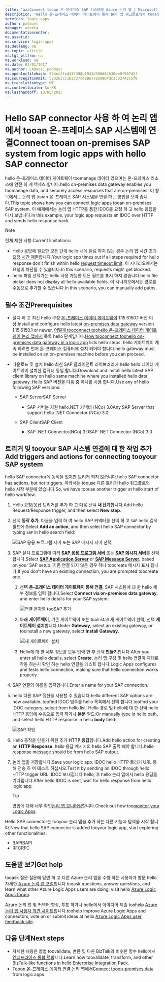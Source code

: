 ```yaml
---
title: "aaaConnect tooan 온-프레미스 SAP 시스템에 Azure 논리 앱 | Microsoft Docs"
description: "Hello 온-프레미스 데이터 게이트웨이 통해 논리 앱 워크플로에서 tooan 온-프레미스 SAP 시스템에 연결"
services: logic-apps
author: padmavc
manager: anneta
documentationcenter: 
ms.assetid: 
ms.service: logic-apps
ms.devlang: na
ms.topic: article
ms.tgt_pltfrm: na
ms.workload: na
ms.date: 02/01/2017
ms.author: LADocs; padmavc
ms.openlocfilehash: 594ec5fed337398bf931d396684630ee9f907d2f
ms.sourcegitcommit: 523283cc1b3c37c428e77850964dc1c33742c5f0
ms.translationtype: MT
ms.contentlocale: ko-KR
ms.lasthandoff: 10/06/2017
---
```

# <a name="connect-tooan-on-premises-sap-system-from-logic-apps-with-hello-sap-connector"></a><span data-ttu-id="7c33e-103">Hello SAP connector 사용 하 여 논리 앱에서 tooan 온-프레미스 SAP 시스템에 연결</span><span class="sxs-lookup"><span data-stu-id="7c33e-103">Connect tooan on-premises SAP system from logic apps with hello SAP connector</span></span> 

<span data-ttu-id="7c33e-104">hello 온-프레미스 데이터 게이트웨이 toomanage 데이터 있으며는 온-프레미스 리소스에 안전 하 게 액세스 합니다.</span><span class="sxs-lookup"><span data-stu-id="7c33e-104">hello on-premises data gateway enables you toomanage data, and securely access resources that are on-premises.</span></span> <span data-ttu-id="7c33e-105">이 항목에서는 논리 앱 tooan 온-프레미스 SAP 시스템을 연결 하는 방법을 보여 줍니다.</span><span class="sxs-lookup"><span data-stu-id="7c33e-105">This topic shows how you can connect logic apps tooan on-premises SAP system.</span></span> <span data-ttu-id="7c33e-106">이 예제에서는 논리 앱 HTTP를 통한 IDOC를 요청 하 고 hello 응답을 다시 보냅니다.</span><span class="sxs-lookup"><span data-stu-id="7c33e-106">In this example, your logic app requests an IDOC over HTTP and sends hello response back.</span></span>    

> [!NOTE]
> <span data-ttu-id="7c33e-107">현재 제한 사항:</span><span class="sxs-lookup"><span data-stu-id="7c33e-107">Current limitations:</span></span> 
> - <span data-ttu-id="7c33e-108">Hello 응답에 필요한 모든 단계 hello 내에 완료 하지 않는 경우 논리 앱 시간 초과 [요청 시간 제한](./logic-apps-limits-and-config.md)합니다.</span><span class="sxs-lookup"><span data-stu-id="7c33e-108">Your logic app times out if all steps required for hello response don't finish within hello [request timeout limit](./logic-apps-limits-and-config.md).</span></span> <span data-ttu-id="7c33e-109">이 시나리오에서는 요청이 차단될 수 있습니다.</span><span class="sxs-lookup"><span data-stu-id="7c33e-109">In this scenario, requests might get blocked.</span></span> 
> - <span data-ttu-id="7c33e-110">hello 파일 선택기는 hello 사용 가능한 모든 필드를 표시 하지 않습니다.</span><span class="sxs-lookup"><span data-stu-id="7c33e-110">hello file picker does not display all hello available fields.</span></span> <span data-ttu-id="7c33e-111">이 시나리오에서는 경로를 수동으로 추가할 수 있습니다.</span><span class="sxs-lookup"><span data-stu-id="7c33e-111">In this scenario, you can manually add paths.</span></span>

## <a name="prerequisites"></a><span data-ttu-id="7c33e-112">필수 조건</span><span class="sxs-lookup"><span data-stu-id="7c33e-112">Prerequisites</span></span>

- <span data-ttu-id="7c33e-113">설치 하 고 최신 hello 구성 [온-프레미스 데이터 게이트웨이](https://www.microsoft.com/download/details.aspx?id=53127) 1.15.6150.1 버전 이상.</span><span class="sxs-lookup"><span data-stu-id="7c33e-113">Install and configure hello latest [on-premises data gateway](https://www.microsoft.com/download/details.aspx?id=53127) version 1.15.6150.1 or newer.</span></span> <span data-ttu-id="7c33e-114">[어떻게 tooconnect toohello 온-프레미스 데이터 게이트웨이 논리 앱에서](http://aka.ms/logicapps-gateway) 목록 hello 단계입니다.</span><span class="sxs-lookup"><span data-stu-id="7c33e-114">[How tooconnect toohello on-premises data gateway in a logic app](http://aka.ms/logicapps-gateway) lists hello steps.</span></span> <span data-ttu-id="7c33e-115">hello 게이트웨이 계속 하려면 먼저 온-프레미스 컴퓨터에 설치 되어야 합니다.</span><span class="sxs-lookup"><span data-stu-id="7c33e-115">hello gateway must be installed on an on-premises machine before you can proceed.</span></span>

- <span data-ttu-id="7c33e-116">다운로드 및 설치 hello 최신 SAP 클라이언트 라이브러리에 hello hello 데이터 게이트웨이 설치한 컴퓨터 동일 합니다.</span><span class="sxs-lookup"><span data-stu-id="7c33e-116">Download and install hello latest SAP client library on hello same machine where you installed hello data gateway.</span></span> <span data-ttu-id="7c33e-117">Hello SAP 버전을 다음 중 하나를 사용 합니다.</span><span class="sxs-lookup"><span data-stu-id="7c33e-117">Use any of hello following SAP versions:</span></span> 
    - <span data-ttu-id="7c33e-118">SAP Server</span><span class="sxs-lookup"><span data-stu-id="7c33e-118">SAP Server</span></span>
        - <span data-ttu-id="7c33e-119">SAP 서버는 지원 hello.NET 커넥터 (NCo) 3.0</span><span class="sxs-lookup"><span data-stu-id="7c33e-119">Any SAP Server that support hello .NET Connector (NCo) 3.0</span></span>
 
    - <span data-ttu-id="7c33e-120">SAP Client</span><span class="sxs-lookup"><span data-stu-id="7c33e-120">SAP Client</span></span>
        - <span data-ttu-id="7c33e-121">SAP .NET Connector(NCo) 3.0</span><span class="sxs-lookup"><span data-stu-id="7c33e-121">SAP .NET Connector (NCo) 3.0</span></span>

## <a name="add-triggers-and-actions-for-connecting-tooyour-sap-system"></a><span data-ttu-id="7c33e-122">트리거 및 tooyour SAP 시스템 연결에 대 한 작업 추가</span><span class="sxs-lookup"><span data-stu-id="7c33e-122">Add triggers and actions for connecting tooyour SAP system</span></span>

<span data-ttu-id="7c33e-123">hello SAP connector에 동작을 있지만 트리거 되지 않습니다.</span><span class="sxs-lookup"><span data-stu-id="7c33e-123">hello SAP connector has actions, but not triggers.</span></span> <span data-ttu-id="7c33e-124">따라서는 toouse 다른 트리거 hello 워크플로의 hello 시작 부분에 있습니다.</span><span class="sxs-lookup"><span data-stu-id="7c33e-124">So, we have toouse another trigger at hello start of hello workflow.</span></span> 

1. <span data-ttu-id="7c33e-125">Hello 요청/응답 트리거를 추가 하 고 다음 선택 **새 단계**합니다.</span><span class="sxs-lookup"><span data-stu-id="7c33e-125">Add hello Request/Response trigger, and then select **New step**.</span></span>

2. <span data-ttu-id="7c33e-126">선택 **동작 추가**, 다음을 입력 하 여 hello SAP 커넥터를 선택 하 고 `SAP` hello 검색 필드에:</span><span class="sxs-lookup"><span data-stu-id="7c33e-126">Select **Add an action**, and then select hello SAP connector by typing `SAP` in hello search field:</span></span>    

     ![SAP 응용 프로그램 서버 또는 SAP 메시지 서버 선택](media/logic-apps-using-sap-connector/sap-action.png)

3. <span data-ttu-id="7c33e-128">SAP 설치 프로그램에 따라 [**SAP 응용 프로그램 서버**](https://wiki.scn.sap.com/wiki/display/ABAP/ABAP+Application+Server) 또는 [**SAP 메시지 서버**](http://help.sap.com/saphelp_nw70/helpdata/en/40/c235c15ab7468bb31599cc759179ef/frameset.htm)를 선택합니다.</span><span class="sxs-lookup"><span data-stu-id="7c33e-128">Select [**SAP Application Server**](https://wiki.scn.sap.com/wiki/display/ABAP/ABAP+Application+Server) or [**SAP Message Server**](http://help.sap.com/saphelp_nw70/helpdata/en/40/c235c15ab7468bb31599cc759179ef/frameset.htm), based on your SAP setup.</span></span> <span data-ttu-id="7c33e-129">기존 연결 되지 않은 경우 하나 toocreate 메시지 표시 됩니다.</span><span class="sxs-lookup"><span data-stu-id="7c33e-129">If you don't have an existing connection, you are prompted toocreate one.</span></span>

   1. <span data-ttu-id="7c33e-130">선택 **온-프레미스 데이터 게이트웨이 통해 연결**, SAP 시스템에 대 한 hello 세부 정보를 입력 합니다.</span><span class="sxs-lookup"><span data-stu-id="7c33e-130">Select **Connect via on-premises data gateway**, and enter hello details for your SAP system:</span></span>   

       ![연결 문자열 tooSAP 추가](media/logic-apps-using-sap-connector/picture2.png)  

   2. <span data-ttu-id="7c33e-132">아래 **게이트웨이**, 기존 게이트웨이 또는 tooinstall 새 게이트웨이 선택, 선택 **게이트웨이 설치**합니다.</span><span class="sxs-lookup"><span data-stu-id="7c33e-132">Under **Gateway**, select an existing gateway, or tooinstall a new gateway, select **Install Gateway**.</span></span>

        ![새 게이트웨이 설치](media/logic-apps-using-sap-connector/install-gateway.png)
  
   3. <span data-ttu-id="7c33e-134">Hello에 대 한 세부 정보를 모두 입력 한 후 선택 **만들기**합니다.</span><span class="sxs-lookup"><span data-stu-id="7c33e-134">After you enter all hello details, select **Create**.</span></span> 
   <span data-ttu-id="7c33e-135">논리 앱 구성 및 hello 연결이 제대로 작동 하는지 확인 하는 hello 연결을 테스트 합니다.</span><span class="sxs-lookup"><span data-stu-id="7c33e-135">Logic Apps configures and tests hello connection, making sure that hello connection works properly.</span></span>

4. <span data-ttu-id="7c33e-136">SAP 연결의 이름을 입력합니다.</span><span class="sxs-lookup"><span data-stu-id="7c33e-136">Enter a name for your SAP connection.</span></span>

5. <span data-ttu-id="7c33e-137">hello 다른 SAP 옵션을 사용할 수 있습니다.</span><span class="sxs-lookup"><span data-stu-id="7c33e-137">hello different SAP options are now available.</span></span> <span data-ttu-id="7c33e-138">toofind IDOC 범주를 hello 목록에서 선택 합니다.</span><span class="sxs-lookup"><span data-stu-id="7c33e-138">toofind your IDOC category, select from hello list.</span></span> <span data-ttu-id="7c33e-139">Hello 경로 및 hello에 대 한 선택 hello HTTP 응답에 수동으로 입력 하거나 **본문** 필드:</span><span class="sxs-lookup"><span data-stu-id="7c33e-139">Or manually type in hello path, and select hello HTTP response in hello **body** field:</span></span>

     ![SAP 작업](media/logic-apps-using-sap-connector/picture3.png)

6. <span data-ttu-id="7c33e-141">Hello 동작을 만들기 위한 추가 **HTTP 응답**합니다.</span><span class="sxs-lookup"><span data-stu-id="7c33e-141">Add hello action for creating an **HTTP Response**.</span></span> <span data-ttu-id="7c33e-142">hello 응답 메시지의 hello SAP 출력 해야 합니다.</span><span class="sxs-lookup"><span data-stu-id="7c33e-142">hello response message should be from hello SAP output.</span></span>

7. <span data-ttu-id="7c33e-143">논리 앱을 저장합니다.</span><span class="sxs-lookup"><span data-stu-id="7c33e-143">Save your logic app.</span></span> <span data-ttu-id="7c33e-144">IDOC hello HTTP 트리거 URL 통해 전송 하 여 테스트 하십시오.</span><span class="sxs-lookup"><span data-stu-id="7c33e-144">Test it by sending an IDOC through hello HTTP trigger URL.</span></span> <span data-ttu-id="7c33e-145">IDOC 보내집니다 hello, 후 hello 논리 앱에서 hello 응답을 기다립니다.</span><span class="sxs-lookup"><span data-stu-id="7c33e-145">After hello IDOC is sent, wait for hello response from hello logic app:</span></span>   

     > [!TIP]
     > <span data-ttu-id="7c33e-146">방법에 대해 너무 확인[논리 앱 모니터링](../logic-apps/logic-apps-monitor-your-logic-apps.md)합니다.</span><span class="sxs-lookup"><span data-stu-id="7c33e-146">Check out how too[monitor your Logic Apps](../logic-apps/logic-apps-monitor-your-logic-apps.md).</span></span>

<span data-ttu-id="7c33e-147">Hello SAP connector는 tooyour 논리 앱을 추가 하는 다른 기능과 탐색을 시작 합니다.</span><span class="sxs-lookup"><span data-stu-id="7c33e-147">Now that hello SAP connector is added tooyour logic app, start exploring other functionalities:</span></span>

- <span data-ttu-id="7c33e-148">BAPI</span><span class="sxs-lookup"><span data-stu-id="7c33e-148">BAPI</span></span>
- <span data-ttu-id="7c33e-149">RFC</span><span class="sxs-lookup"><span data-stu-id="7c33e-149">RFC</span></span>

## <a name="get-help"></a><span data-ttu-id="7c33e-150">도움말 보기</span><span class="sxs-lookup"><span data-stu-id="7c33e-150">Get help</span></span>

<span data-ttu-id="7c33e-151">tooask 질문 질문에 답변 하 고 다른 Azure 논리 앱을 수행 하는 사용자가 방문 hello 자세한 [Azure 논리 앱 포럼](https://social.msdn.microsoft.com/Forums/en-US/home?forum=azurelogicapps)합니다.</span><span class="sxs-lookup"><span data-stu-id="7c33e-151">tooask questions, answer questions, and learn what other Azure Logic Apps users are doing, visit hello [Azure Logic Apps forum](https://social.msdn.microsoft.com/Forums/en-US/home?forum=azurelogicapps).</span></span>

<span data-ttu-id="7c33e-152">Azure 논리 앱 및 커넥터 향상, 투표 하거나 hello에서 아이디어 제출 toohelp [Azure 논리 앱 사용자 의견 사이트](http://aka.ms/logicapps-wish)합니다.</span><span class="sxs-lookup"><span data-stu-id="7c33e-152">toohelp improve Azure Logic Apps and connectors, vote on or submit ideas at hello [Azure Logic Apps user feedback site](http://aka.ms/logicapps-wish).</span></span>

## <a name="next-steps"></a><span data-ttu-id="7c33e-153">다음 단계</span><span class="sxs-lookup"><span data-stu-id="7c33e-153">Next steps</span></span>

- <span data-ttu-id="7c33e-154">자세한 내용은 방법 toovalidate, 변환 및 다른 BizTalk와 비슷한 함수 hello에서 [엔터프라이즈 통합 팩](../logic-apps/logic-apps-enterprise-integration-overview.md)합니다.</span><span class="sxs-lookup"><span data-stu-id="7c33e-154">Learn how toovalidate, transform, and other BizTalk-like functions in hello [Enterprise Integration Pack](../logic-apps/logic-apps-enterprise-integration-overview.md).</span></span> 
- <span data-ttu-id="7c33e-155">[Tooon 온-프레미스 데이터 연결](../logic-apps/logic-apps-gateway-connection.md) 논리 앱에서</span><span class="sxs-lookup"><span data-stu-id="7c33e-155">[Connect tooon-premises data](../logic-apps/logic-apps-gateway-connection.md) from logic apps</span></span>
